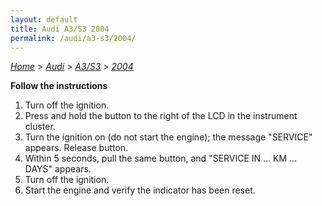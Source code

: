 ```yaml
---
layout: default
title: Audi A3/S3 2004
permalink: /audi/a3-s3/2004/
---
```

[*Home*](/) > [*Audi*](/audi/) > [*A3/S3*](/audi/a3-s3/) > [*2004*](/audi/a3-s3/2004/)

**Follow the instructions**

1. Turn off the ignition.
2. Press and hold the button to the right of the LCD in the instrument cluster.
3. Turn the ignition on (do not start the engine); the message "SERVICE" appears. Release button.
4. Within 5 seconds, pull the same button, and "SERVICE IN … KM … DAYS" appears.
5. Turn off the ignition.
6. Start the engine and verify the indicator has been reset.